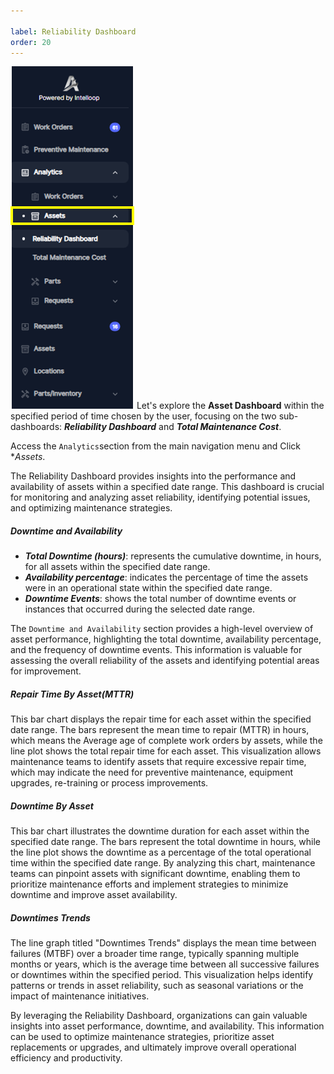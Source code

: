 ```yaml
---

label: Reliability Dashboard
order: 20
---
```


![](../../static/img/image149.png)
Let's explore the **Asset Dashboard** within the specified period of time chosen by the user, focusing on the two sub-dashboards: ***Reliability Dashboard*** and ***Total Maintenance Cost***.

Access the `Analytics`section from the main navigation menu and Click **Assets*.

The Reliability Dashboard provides insights into the performance and availability of assets within a specified date range. This dashboard is crucial for monitoring and analyzing asset reliability, identifying potential issues, and optimizing maintenance strategies.

##### Downtime and Availability
- ***Total Downtime (hours)***: represents the cumulative downtime, in hours, for all assets within the specified date range.
- ***Availability percentage***: indicates the percentage of time the assets were in an operational state within the specified date range.
- ***Downtime Events***: shows the total number of downtime events or instances that occurred during the selected date range.

The `Downtime and Availability` section provides a high-level overview of asset performance, highlighting the total downtime, availability percentage, and the frequency of downtime events. This information is valuable for assessing the overall reliability of the assets and identifying potential areas for improvement.

##### Repair Time By Asset(MTTR)
This bar chart displays the repair time for each asset within the specified date range. The bars represent the mean time to repair (MTTR) in hours, which means the Average age of complete work orders by assets, while the line plot shows the total repair time for each asset. This visualization allows maintenance teams to identify assets that require excessive repair time, which may indicate the need for preventive maintenance, equipment upgrades, re-training or process improvements.

##### Downtime By Asset
This bar chart illustrates the downtime duration for each asset within the specified date range. The bars represent the total downtime in hours, while the line plot shows the downtime as a percentage of the total operational time within the specified date range. By analyzing this chart, maintenance teams can pinpoint assets with significant downtime, enabling them to prioritize maintenance efforts and implement strategies to minimize downtime and improve asset availability.

##### Downtimes Trends
The line graph titled "Downtimes Trends" displays the mean time between failures (MTBF) over a broader time range, typically spanning multiple months or years, which is the average time between all successive failures or downtimes within the specified period. This visualization helps identify patterns or trends in asset reliability, such as seasonal variations or the impact of maintenance initiatives.

By leveraging the Reliability Dashboard, organizations can gain valuable insights into asset performance, downtime, and availability. This information can be used to optimize maintenance strategies, prioritize asset replacements or upgrades, and ultimately improve overall operational efficiency and productivity.